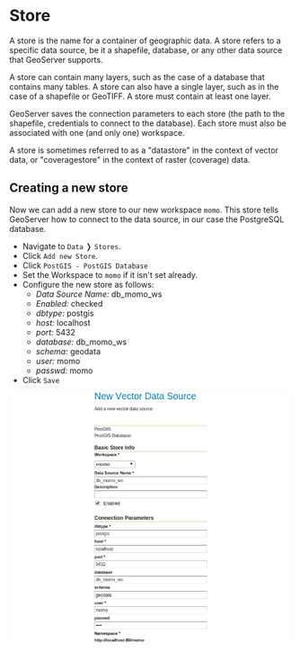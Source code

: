 # Store

A store is the name for a container of geographic data. A store refers to a
specific data source, be it a shapefile, database, or any other data source that
GeoServer supports.

A store can contain many layers, such as the case of a database that contains
many tables. A store can also have a single layer, such as in the case of a
shapefile or GeoTIFF. A store must contain at least one layer.

GeoServer saves the connection parameters to each store (the path to the
shapefile, credentials to connect to the database). Each store must also be
associated with one (and only one) workspace.

A store is sometimes referred to as a "datastore" in the context of vector
data, or "coveragestore" in the context of raster (coverage) data.

## Creating a new store

Now we can add a new store to our new workspace `momo`. This store tells
GeoServer how to connect to the data source, in our case the PostgreSQL
database.

* Navigate to `Data` &#10093; `Stores`.
* Click `Add new Store`.
* Click `PostGIS - PostGIS Database`
* Set the Workspace to `momo` if it isn't set already.
* Configure the new store as follows:
    * *Data Source Name:* db_momo_ws
    * *Enabled:* checked
    * *dbtype:* postgis
    * *host:* localhost
    * *port:* 5432
    * *database:* db_momo_ws
    * *schema:* geodata
    * *user:* momo
    * *passwd:* momo
* Click `Save`

![Add new store](../../../assets/configure_vector_store.png)
